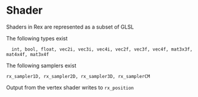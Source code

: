 # Shader

Shaders in Rex are represented as a subset of GLSL

The following types exist
```
  int, bool, float, vec2i, vec3i, vec4i, vec2f, vec3f, vec4f, mat3x3f, mat4x4f, mat3x4f
```

The following samplers exist
```
rx_sampler1D, rx_sampler2D, rx_sampler3D, rx_samplerCM
```

Output from the vertex shader writes to `rx_position`